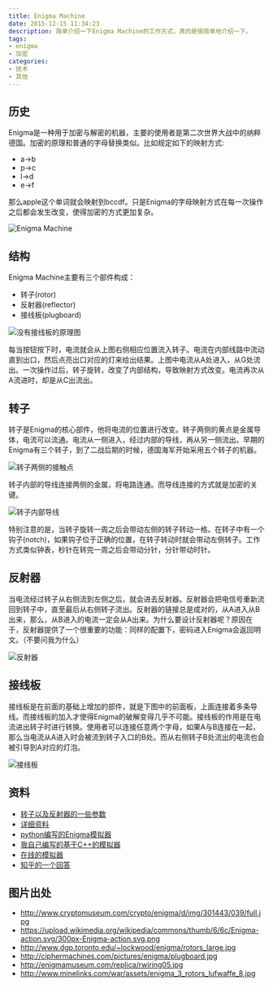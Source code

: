 ```yaml
---
title: Enigma Machine
date: 2015-12-15 11:34:23
description: 简单介绍一下Enigma Machine的工作方式，真的是很简单地介绍一下。
tags:
- enigma
- 加密
categories:
- 技术
- 其他
---
```

## 历史
Enigma是一种用于加密与解密的机器，主要的使用者是第二次世界大战中的纳粹德国。加密的原理和普通的字母替换类似。比如规定如下的映射方式:

* a->b
* p->c
* l->d
* e->f

那么apple这个单词就会映射到bccdf。只是Enigma的字母映射方式在每一次操作之后都会发生改变，使得加密的方式更加复杂。

![Enigma Machine](full.jpg)

## 结构
Enigma Machine主要有三个部件构成：

* 转子(rotor)
* 反射器(reflector)
* 接线板(plugboard)

![没有接线板的原理图](300px-Enigma-action.png)

每当按钮按下时，电流就会从上图右侧相应位置流入转子。电流在内部线路中流动直到出口，然后点亮出口对应的灯来给出结果。上图中电流从A处进入，从G处流出。一次操作过后，转子旋转，改变了内部结构，导致映射方式改变。电流再次从A流进时，却是从C出流出。

## 转子
转子是Enigma的核心部件，他将电流的位置进行改变。转子两侧的黄点是金属导体，电流可以流通。电流从一侧进入，经过内部的导线，再从另一侧流出。早期的Enigma有三个转子，到了二战后期的时候，德国海军开始采用五个转子的机器。

![转子两侧的接触点](rotors_large.jpg)

转子内部的导线连接两侧的金属，将电路连通。而导线连接的方式就是加密的关键。

![转子内部导线](rwiring05.jpg)

特别注意的是，当转子旋转一周之后会带动左侧的转子转动一格。在转子中有一个钩子(notch)，如果钩子位于正确的位置，在转子转动时就会带动左侧转子。工作方式类似钟表，秒针在转完一周之后会带动分针，分针带动时针。

## 反射器
当电流经过转子从右侧流到左侧之后，就会进去反射器。反射器会把电信号重新流回到转子中，直至最后从右侧转子流出。反射器的链接总是成对的，从A进入从B出来，那么，从B进入的电流一定会从A出来。为什么要设计反射器呢？原因在于，反射器提供了一个很重要的功能：同样的配置下，密码进入Enigma会返回明文。（不要问我为什么）

![反射器](enigma_3_rotors_lufwaffe_8.jpg)

## 接线板
接线板是在前面的基础上增加的部件，就是下图中的前面板，上面连接着多条导线。而接线板的加入才使得Enigma的破解变得几乎不可能。接线板的作用是在电流进出转子时进行转换。使用者可以连接任意两个字母，如果A与B连接在一起，那么当电流从A进入时会被流到转子入口的B处。而从右侧转子B处流出的电流也会被引导到A对应的灯泡。

![接线板](plugboard.jpg)

## 资料

* [转子以及反射器的一些参数](http://www.codesandciphers.org.uk/enigma/rotorspec.htm)
* [详细资料](http://users.telenet.be/d.rijmenants/en/enigmatech.htm#top)
* [python编写的Enigma模拟器](http://py-enigma.readthedocs.org/en/latest/reference.html)
* [我自己编写的基于C++的模拟器](https://github.com/nestattacked/Nlibrary/tree/master/enigma)
* [在线的模拟器](http://enigma.louisedade.co.uk/enigma.html)
* [知乎的一个回答](https://www.zhihu.com/question/28397034/answer/41739506)

## 图片出处

* http://www.cryptomuseum.com/crypto/enigma/d/img/301443/039/full.jpg
* https://upload.wikimedia.org/wikipedia/commons/thumb/6/6c/Enigma-action.svg/300px-Enigma-action.svg.png
* http://www.dgp.toronto.edu/~lockwood/enigma/rotors_large.jpg
* http://ciphermachines.com/pictures/enigma/plugboard.jpg
* http://enigmamuseum.com/replica/rwiring05.jpg
* http://www.minelinks.com/war/assets/enigma_3_rotors_lufwaffe_8.jpg
